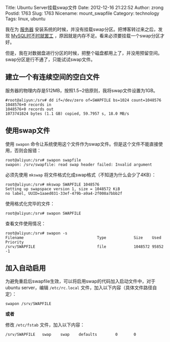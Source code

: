 Title: Ubuntu Server挂载swap文件
Date: 2012-12-16 21:22:52
Author: zrong
Postid: 1763
Slug: 1763
Nicename: mount_swapfile
Category: technology
Tags: linux, ubuntu

我在为 [服务器](http://zengrong.net/post/1761.htm) 安装系统的时候，并没有挂载swap分区。把博客转过来之后，发现 [MySQL时不时就罢工](http://zengrong.net/post/1762.htm) ，原因就是内存不足。看来必须要挂载一个swap分区才好。

但是，我在对数据盘进行分区的时候，把整个磁盘都用上了，并没用预留空间。swap分区是行不通了，只能试试swap文件。<!--more-->

## 建立一个有连续空间的空白文件

服务器的物理内存是512MB，按照1.5~2倍原则，我将swap文件设置为1GB。

```shell
#root@aliyun:/srv# dd if=/dev/zero of=SWAPFILE bs=1024 count=1048576
1048576+0 records in
1048576+0 records out
1073741824 bytes (1.1 GB) copied, 59.7957 s, 18.0 MB/s
```

## 使用swap文件

使用 `swapon` 命令让系统使用这个文件作为swap文件。但是这个文件不能直接使用，否则会报错：

```shell
root@aliyun:/srv# swapon swapfile
swapon: /srv/swapfile: read swap header failed: Invalid argument
```

必须先使用 `mkswap` 将文件格式化成swap格式（不知道为什么会少了4KB）：

```shell
root@aliyun:/srv# mkswap SWAPFILE 1048576
Setting up swapspace version 1, size = 1048572 KiB
no label, UUID=1aaed031-33ef-479b-a9a4-2f008a7bbb2f
```

使用格式化完毕的文件：

```shell
root@aliyun:/srv# swapon SWAPFILE
```

查看文件使用情况：

```shell
root@aliyun:/srv# swapon -s
Filename                                Type            Size    Used    Priority
/srv/SWAPFILE                           file            1048572 95852   -1
```

## 加入自动启用

为避免重启后swapfile生效，可以将启用swap的代码加入启动文件中，对于ubuntu server，编辑 `/etc/rc.local` 文件，加入以下内容（具体文件路径自定）：

```shell
swapon /srv/SWAPFILE
```

**或者**

修改 `/etc/fstab` 文件，加入以下内容：

```shell
/srv/SWAPFILE   swap    swap    defaults        0       0
```
